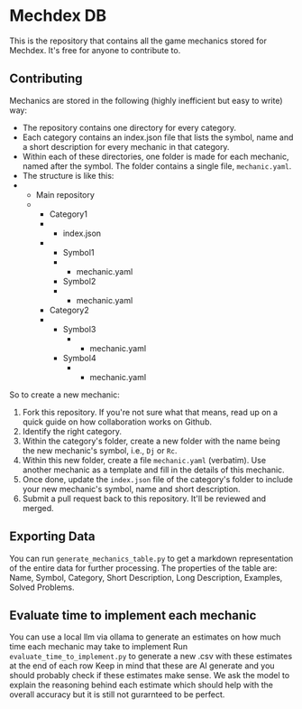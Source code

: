 # Mechdex DB
This is the repository that contains all the game mechanics stored for Mechdex. It's free for anyone to contribute to. 

## Contributing
Mechanics are stored in the following (highly inefficient but easy to write) way:
 - The repository contains one directory for every category.
 - Each category contains an index.json file that lists the symbol, name and a short description for every mechanic in that category.
 - Within each of these directories, one folder is made for each mechanic, named after the symbol. The folder contains a single file, `mechanic.yaml`.
 - The structure is like this:
 -  - Main repository
    -   - Category1
        -   - index.json
        -   - Symbol1
            -   - mechanic.yaml
              - Symbol2
              - - mechanic.yaml
        - Category2
        - - Symbol3
            -   - mechanic.yaml
          - Symbol4
            -   - mechanic.yaml

  So to create a new mechanic:
  1. Fork this repository. If you're not sure what that means, read up on a quick guide on how collaboration works on Github.
  1. Identify the right category.
  2. Within the category's folder, create a new folder with the name being the new mechanic's symbol, i.e., `Dj` or `Rc`.
  3. Within this new folder, create a file `mechanic.yaml` (verbatim). Use another mechanic as a template and fill in the details of this mechanic.
  4. Once done, update the `index.json` file of the category's folder to include your new mechanic's symbol, name and short description.
  5. Submit a pull request back to this repository. It'll be reviewed and merged.

## Exporting Data
You can run `generate_mechanics_table.py` to get a markdown representation of the entire data for further processing. The properties of the table are:
Name, Symbol, Category, Short Description, Long Description, Examples, Solved Problems.

## Evaluate time to implement each mechanic
You can use a local llm via ollama to generate an estimates on how much time each mechanic may take to implement
Run `evaluate_time_to_implement.py` to generate a new .csv with these estimates at the end of each row
Keep in mind that these are AI generate and you should probably check if these estimates make sense. We ask the model to explain the reasoning behind each estimate which should help with the overall accuracy but it is still not gurarnteed to be perfect.
